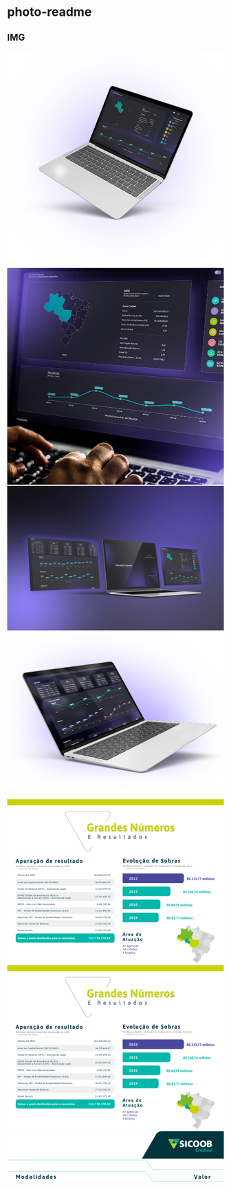 # photo-readme


## IMG

<img style="" src="./assets/mockup.png" />
<img style="" src="./assets/mockup02.png" />
<img style="" src="./assets/mockup03.png" />
<img style="" src="./assets/mockup04.png" />
<img style="" src="./assets/group_215.png" />
<img style="" src="./assets/group_215.svg" />
<img style="" src="./assets/footer.svg" />
<img style="" src="./assets/separator.svg" />
<img style="" src="./assets/separator_table.svg" />